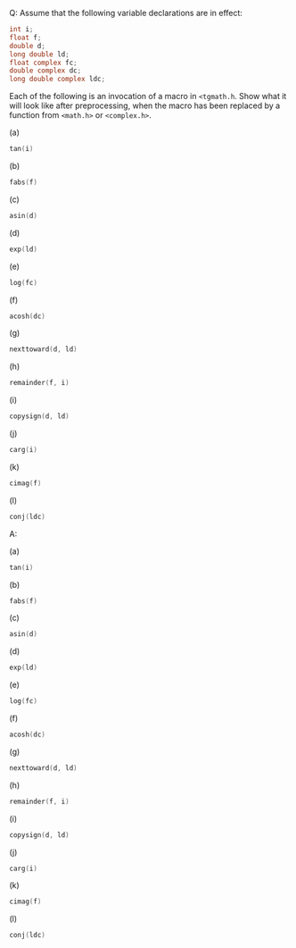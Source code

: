 Q: Assume that the following variable declarations are in effect:

```c
int i;
float f;
double d;
long double ld;
float complex fc;
double complex dc;
long double complex ldc;
```

Each of the following is an invocation of a macro in `<tgmath.h`. Show what it
will look like after preprocessing, when the macro has been replaced by a
function from `<math.h>` or `<complex.h>`.

(a)

```c
tan(i)
```

(b)

```c
fabs(f)
```

(c)

```c
asin(d)
```

(d)

```c
exp(ld)
```

(e)

```c
log(fc)
```

(f)

```c
acosh(dc)
```

(g)

```c
nexttoward(d, ld)
```

(h)

```c
remainder(f, i)
```

(i)

```c
copysign(d, ld)
```

(j)

```c
carg(i)
```

(k)

```c
cimag(f)
```

(l)

```c
conj(ldc)
```

A:

(a)

```c
tan(i)
```

(b)

```c
fabs(f)
```

(c)

```c
asin(d)
```

(d)

```c
exp(ld)
```

(e)

```c
log(fc)
```

(f)

```c
acosh(dc)
```

(g)

```c
nexttoward(d, ld)
```

(h)

```c
remainder(f, i)
```

(i)

```c
copysign(d, ld)
```

(j)

```c
carg(i)
```

(k)

```c
cimag(f)
```

(l)

```c
conj(ldc)
```
